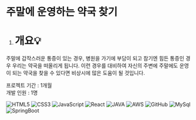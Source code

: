 # 주말에 운영하는 약국 찾기

1. # 개요💡
  주말에 갑작스러운 통증이 있는 경우, 병원을 가기에 부담이 되고 참기엔 힘든 통증인 경우 우리는 약국을 떠올리게 됩니다. 이런 경우를 대비하여 자신의 주변에 주말에도 운영이 되는 약국을 찾을 수 있다면 비상시에 많은 도움이 될 것입니다. 

  프로젝트 기간 : 1개월   
  개발 인원 : 1명   

  ![HTML5](https://img.shields.io/badge/html5-red.svg?style=for-the-badge&logo=html5&logoColor=white)
  ![CSS3](https://img.shields.io/badge/css3-%231572B6.svg?style=for-the-badge&logo=css3&logoColor=white)
  ![JavaScript](https://img.shields.io/badge/javascript-%23323330.svg?style=for-the-badge&logo=javascript&logoColor=%23F7DF1E)
  ![React](https://img.shields.io/badge/React-%23FF9900.svg?style=for-the-badge&logo=react&logoColor=white)
  ![JAVA](https://img.shields.io/badge/java-%231572B6.svg?style=for-the-badge&logo=java&logoColor=blue)
  ![AWS](https://img.shields.io/badge/AWS-%23FF9900.svg?style=for-the-badge&logo=aws&logoColor=white)
  ![GitHub](https://img.shields.io/badge/github-%23121011.svg?style=for-the-badge&logo=github&logoColor=white)
  ![MySql](https://img.shields.io/badge/mysql-%2300f.svg?style=for-the-badge&logo=mysql&logoColor=white)
  ![SpringBoot](https://img.shields.io/badge/springboot-green.svg?style=for-the-badge&logo=springboot&logoColor=white)



